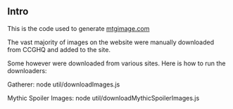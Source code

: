 Intro
-----

This is the code used to generate [mtgimage.com](http://mtgimage.com/)


The vast majority of images on the website were manually downloaded from CCGHQ and added to the site.


Some however were downloaded from various sites. Here is how to run the downloaders:


Gatherer: node util/downloadImages.js <SET CODE>


Mythic Spoiler Images: node util/downloadMythicSpoilerImages.js <SET CODE>
